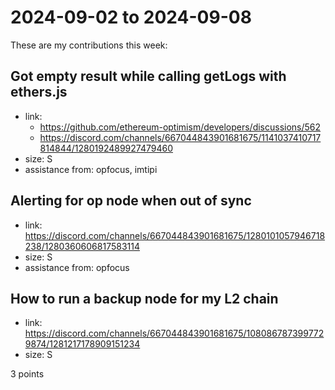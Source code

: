 # 2024-09-02 to 2024-09-08

These are my contributions this week:

## Got empty result while calling getLogs with ethers.js
* link:
  * https://github.com/ethereum-optimism/developers/discussions/562
  * https://discord.com/channels/667044843901681675/1141037410717814844/1280192489927479460
* size: S
* assistance from: opfocus, imtipi

## Alerting for op node when out of sync
* link: https://discord.com/channels/667044843901681675/1280101057946718238/1280360606817583114
* size: S
* assistance from: opfocus

## How to run a backup node for my L2 chain
* link: https://discord.com/channels/667044843901681675/1080867873997729874/1281217178909151234
* size: S

3 points
